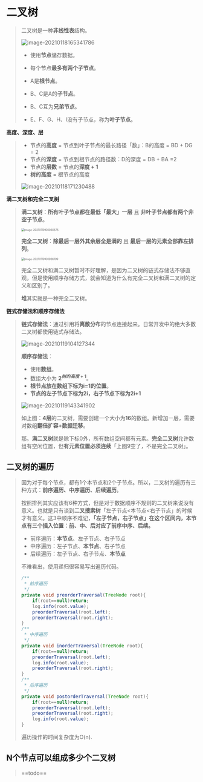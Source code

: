 # 二叉树

> 二叉树是一种**非线性表**结构。
>
> ![image-20210118165341786](https://gitee.com/wangigor/typora-images/raw/master/数据结构与算法-二叉树-图示.png)
>
> - 使用**节点**储存数据。
>
> - 每个节点**最多有两个子节点**。
>
> - A是**根节点**。
>
> - B、C是A的**子节点**。
>
> - B、C互为**兄弟节点**。
>
> - E、F、G、H、I没有子节点，称为**叶子节点**。
>

**高度、深度、层**

>
> - 节点的**高度** = 节点到叶子节点的最长路径「数」：B的高度 = BD + DG = 2
> - 节点的**深度** = 节点到根节点的路径数：D的深度 = DB + BA =2
> - 节点的**层数** = 节点的**深度 + 1**
> - **树的高度** = 根节点的高度
>
> ![image-20210118171230488](https://gitee.com/wangigor/typora-images/raw/master/1、.png)
>

**满二叉树和完全二叉树**

> **满二叉树**：**所有叶子节点都在最低「最大」一层** 且 **非叶子节点都有两个非空子节点**。
>
> <img src="https://gitee.com/wangigor/typora-images/raw/master/数据结构与算法-二叉树-满二叉树.png" alt="image-20210119100030575" style="zoom:50%;" />
>
> **完全二叉树**：**除最后一层外其余层全是满的** 且 **最后一层的元素全部靠左排列**。
>
> <img src="https://gitee.com/wangigor/typora-images/raw/master/数据结构与算法-二叉树-完全二叉树1.png" alt="image-20210119100936199" style="zoom:50%;" />
>
> 完全二叉树和满二叉树暂时不好理解，是因为二叉树的链式存储法不够直观，但是使用顺序存储方式，就会知道为什么有完全二叉树和满二叉树的定义和区别了。
>
> **堆**其实就是一种完全二叉树。

**链式存储法和顺序存储法**

> **链式存储法**：通过引用将**离散分布**的节点连接起来。日常开发中的绝大多数二叉树都使用链式存储法。
>
> ![image-20210119104127344](https://gitee.com/wangigor/typora-images/raw/master/数据结构与算法-二叉树-链式存储法.png)
>
> **顺序存储法**：
>
> - 使用**数组**。
> - 数组大小为 **$2^{树的高度+1}$**。
> - **根节点放在数组下标为i=1的位置**。
> - **节点的左子节点下标为2i，右子节点下标为2i+1**
>
> ![image-20210119143341902](https://gitee.com/wangigor/typora-images/raw/master/数据结构与算法-二叉树-顺序存储法1.png)
>
> 如上图：**4层**的二叉树，需要创建一个大小为**16**的数组。新增加一层，需要对数组**翻倍扩容+数据迁移**。
>
> 那。**满二叉树**就是除下标0外，所有数组空间都有元素。**完全二叉树**允许数组有空闲位置，但**有元素位置必须连续**「上图9空了，不是完全二叉树」。

## 二叉树的遍历

> 因为对于每个节点，都有1个本节点和2个子节点。所以，二叉树的遍历有三种方式：**前序遍历、中序遍历、后续遍历**。
>
> 按照排列其实应该有6种方式，但是对于数据顺序不规则的二叉树来说没有意义。也就是只有谈到**二叉搜索树**「左子节点<本节点<右子节点」的时候才有意义。这3中顺序不难记，**「左子节点，右子节点」在这个区间内，本节点有三个插入位置：前、中、后对应了前序中序、后续。**
>
> - 前序遍历：**本节点**、左子节点、右子节点
> - 中序遍历：左子节点、**本节点**、右子节点
> - 后续遍历：左子节点、右子节点、**本节点**
>
> 不难看出，使用递归很容易写出遍历代码。
>
> ```java
> /**
>  * 前序遍历
>  */
> private void preorderTraversal(TreeNode root){
>     if(root==null)return;
>     log.info(root.value);
>     preorderTraversal(root.left);
>     preorderTraversal(root.right);
> }
> /**
>  * 中序遍历
>  */
> private void inorderTraversal(TreeNode root){
>     if(root==null)return;
>     preorderTraversal(root.left);
>     log.info(root.value);
>     preorderTraversal(root.right);
> }
> /**
>  * 后序遍历
>  */
> private void postorderTraversal(TreeNode root){
>     if(root==null)return;
>     preorderTraversal(root.left);
>     preorderTraversal(root.right);
>     log.info(root.value);
> }
> ```
>
> 遍历操作的时间复杂度为O(n).

## N个节点可以组成多少个二叉树

> ==todo==

